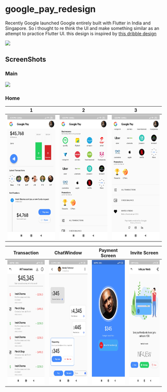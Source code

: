 # google_pay_redesign

Recently Google launched Google entirely built with Flutter in India and Singapore. So i thought to re think the UI and make something similar as an attempt to practice Flutter UI.
this design is inspired by [this dribble design](https://dribbble.com/shots/5312568-Google-Pay-Redesign-UX-Concept?utm_source=Clipboard_Shot&utm_campaign=DhipuMathew&utm_content=Google%20Pay%20-%20Redesign%20UX%20Concept&utm_medium=Social_Share)

<img height="400px" src="https://cdn.dribbble.com/users/673583/screenshots/5312568/google_pay.png" />


## ScreenShots

### Main

<img height="400px" src="./readmeFiles/animation.gif" />

### Home 
| 1 | 2 | 3 |
|---|---|---|
| <img height="400px" src="./readmeFiles/Home1.jpg" /> | <img height="400px" src="./readmeFiles/Home2.jpg" /> | <img height="400px" src="./readmeFiles/Home3.jpg" /> |


| Transaction | ChatWindow | Payment Screen | Invite Screen |
|-------------|------------|----------------|---------------|
| <img height="400px" src="./readmeFiles/transactions.jpg" /> | <img height="400px" src="./readmeFiles/chatwindow.jpg" /> | <img height="400px" src="./readmeFiles/paymentScreen.jpg" /> | <img height="400px" src="./readmeFiles/invite.jpg" /> |
